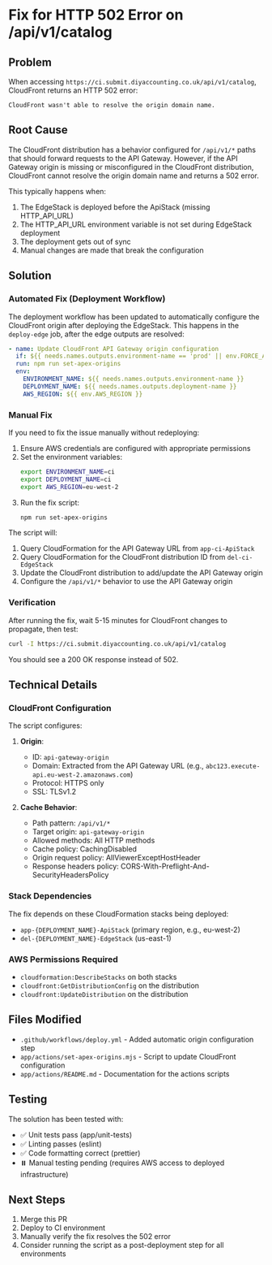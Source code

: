 # Fix for HTTP 502 Error on /api/v1/catalog

## Problem

When accessing `https://ci.submit.diyaccounting.co.uk/api/v1/catalog`, CloudFront returns an HTTP 502 error:

```
CloudFront wasn't able to resolve the origin domain name.
```

## Root Cause

The CloudFront distribution has a behavior configured for `/api/v1/*` paths that should forward requests to the API Gateway. However, if the API Gateway origin is missing or misconfigured in the CloudFront distribution, CloudFront cannot resolve the origin domain name and returns a 502 error.

This typically happens when:
1. The EdgeStack is deployed before the ApiStack (missing HTTP_API_URL)
2. The HTTP_API_URL environment variable is not set during EdgeStack deployment
3. The deployment gets out of sync
4. Manual changes are made that break the configuration

## Solution

### Automated Fix (Deployment Workflow)

The deployment workflow has been updated to automatically configure the CloudFront origin after deploying the EdgeStack. This happens in the `deploy-edge` job, after the edge outputs are resolved:

```yaml
- name: Update CloudFront API Gateway origin configuration
  if: ${{ needs.names.outputs.environment-name == 'prod' || env.FORCE_ALL_STACK_DEPLOYMENT == 'true' || steps.static-skip.outputs.skipStaticStackDeployment != 'true' }}
  run: npm run set-apex-origins
  env:
    ENVIRONMENT_NAME: ${{ needs.names.outputs.environment-name }}
    DEPLOYMENT_NAME: ${{ needs.names.outputs.deployment-name }}
    AWS_REGION: ${{ env.AWS_REGION }}
```

### Manual Fix

If you need to fix the issue manually without redeploying:

1. Ensure AWS credentials are configured with appropriate permissions
2. Set the environment variables:
   ```bash
   export ENVIRONMENT_NAME=ci
   export DEPLOYMENT_NAME=ci
   export AWS_REGION=eu-west-2
   ```
3. Run the fix script:
   ```bash
   npm run set-apex-origins
   ```

The script will:
1. Query CloudFormation for the API Gateway URL from `app-ci-ApiStack`
2. Query CloudFormation for the CloudFront distribution ID from `del-ci-EdgeStack`
3. Update the CloudFront distribution to add/update the API Gateway origin
4. Configure the `/api/v1/*` behavior to use the API Gateway origin

### Verification

After running the fix, wait 5-15 minutes for CloudFront changes to propagate, then test:

```bash
curl -I https://ci.submit.diyaccounting.co.uk/api/v1/catalog
```

You should see a 200 OK response instead of 502.

## Technical Details

### CloudFront Configuration

The script configures:

1. **Origin**: 
   - ID: `api-gateway-origin`
   - Domain: Extracted from the API Gateway URL (e.g., `abc123.execute-api.eu-west-2.amazonaws.com`)
   - Protocol: HTTPS only
   - SSL: TLSv1.2

2. **Cache Behavior**:
   - Path pattern: `/api/v1/*`
   - Target origin: `api-gateway-origin`
   - Allowed methods: All HTTP methods
   - Cache policy: CachingDisabled
   - Origin request policy: AllViewerExceptHostHeader
   - Response headers policy: CORS-With-Preflight-And-SecurityHeadersPolicy

### Stack Dependencies

The fix depends on these CloudFormation stacks being deployed:
- `app-{DEPLOYMENT_NAME}-ApiStack` (primary region, e.g., eu-west-2)
- `del-{DEPLOYMENT_NAME}-EdgeStack` (us-east-1)

### AWS Permissions Required

- `cloudformation:DescribeStacks` on both stacks
- `cloudfront:GetDistributionConfig` on the distribution
- `cloudfront:UpdateDistribution` on the distribution

## Files Modified

- `.github/workflows/deploy.yml` - Added automatic origin configuration step
- `app/actions/set-apex-origins.mjs` - Script to update CloudFront configuration
- `app/actions/README.md` - Documentation for the actions scripts

## Testing

The solution has been tested with:
- ✅ Unit tests pass (app/unit-tests)
- ✅ Linting passes (eslint)
- ✅ Code formatting correct (prettier)
- ⏸️ Manual testing pending (requires AWS access to deployed infrastructure)

## Next Steps

1. Merge this PR
2. Deploy to CI environment
3. Manually verify the fix resolves the 502 error
4. Consider running the script as a post-deployment step for all environments
